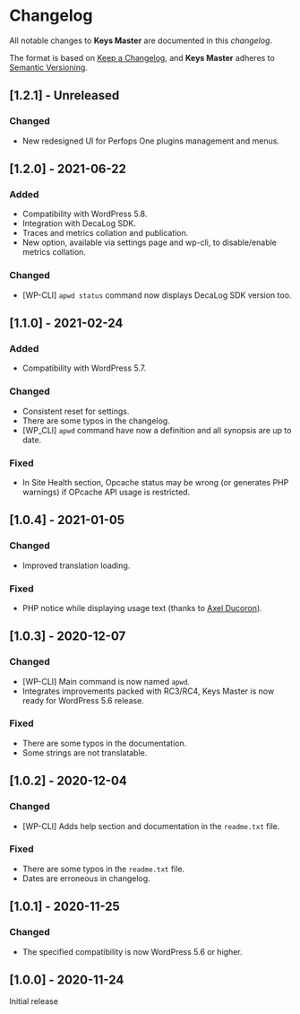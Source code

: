 # Changelog
All notable changes to **Keys Master** are documented in this *changelog*.

The format is based on [Keep a Changelog](https://keepachangelog.com/en/1.0.0/), and **Keys Master** adheres to [Semantic Versioning](https://semver.org/spec/v2.0.0.html).

## [1.2.1] - Unreleased

### Changed
- New redesigned UI for Perfops One plugins management and menus.

## [1.2.0] - 2021-06-22

### Added
- Compatibility with WordPress 5.8.
- Integration with DecaLog SDK.
- Traces and metrics collation and publication.
- New option, available via settings page and wp-cli, to disable/enable metrics collation.

### Changed
- [WP-CLI] `apwd status` command now displays DecaLog SDK version too.

## [1.1.0] - 2021-02-24

### Added
- Compatibility with WordPress 5.7.

### Changed
- Consistent reset for settings.
- There are some typos in the changelog.
- [WP_CLI] `apwd` command have now a definition and all synopsis are up to date.

### Fixed
- In Site Health section, Opcache status may be wrong (or generates PHP warnings) if OPcache API usage is restricted.

## [1.0.4] - 2021-01-05

### Changed
- Improved translation loading.

### Fixed
- PHP notice while displaying usage text (thanks to [Axel Ducoron](https://github.com/aksld)).

## [1.0.3] - 2020-12-07

### Changed
- [WP-CLI] Main command is now named `apwd`.
- Integrates improvements packed with RC3/RC4, Keys Master is now ready for WordPress 5.6 release.

### Fixed
- There are some typos in the documentation.
- Some strings are not translatable.

## [1.0.2] - 2020-12-04

### Changed
- [WP-CLI] Adds help section and documentation in the `readme.txt` file.

### Fixed
- There are some typos in the `readme.txt` file.
- Dates are erroneous in changelog.

## [1.0.1] - 2020-11-25

### Changed
- The specified compatibility is now WordPress 5.6 or higher.

## [1.0.0] - 2020-11-24

Initial release